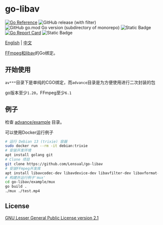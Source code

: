 # go-libav

[![Go Reference](https://pkg.go.dev/badge/github.com/Lensual/go-libav.svg)](https://pkg.go.dev/github.com/Lensual/go-libav)
![GitHub release (with filter)](https://img.shields.io/github/v/release/Lensual/go-libav?include_prereleases&color=blue)
![GitHub go.mod Go version (subdirectory of monorepo)](https://img.shields.io/github/go-mod/go-version/Lensual/go-libav)
![Static Badge](https://img.shields.io/github/license/Lensual/go-libav)
[![Go Report Card](https://goreportcard.com/badge/github.com/Lensual/go-libav)](https://goreportcard.com/report/github.com/Lensual/go-libav)
![Static Badge](https://img.shields.io/badge/FFmpeg_version-6.1-purple)

[English](./README.md) | [中文](./README_zh.md)

[FFmpeg和libav](https://ffmpeg.org/)的Go绑定。

## 开始使用

`av***`目录下是单纯的CGO绑定，而`advance`目录是为方便使用进行二次封装的包

go版本至少`1.20`，FFmpeg至少`6.1`

## 例子

检查 [advance/example](./advance/example) 目录。

可以使用Docker运行例子

```bash
# 运行 Debian 13 (trixie) 容器
sudo docker run --rm -it debian:trixie
# 安装开发环境
apt install golang git
# Clone 项目
git clone https://github.com/Lensual/go-libav
# 安装FFmpeg开发库
apt install libavcodec-dev libavdevice-dev libavfilter-dev libavformat-dev libavutil-dev libswresample-dev libswscale-dev
# 构建并运行例子'mux'
cd go-libav/example/mux
go build .
./mux ./test.mp4
```

## License

[GNU Lesser General Public License version 2.1](./LICENSE)
